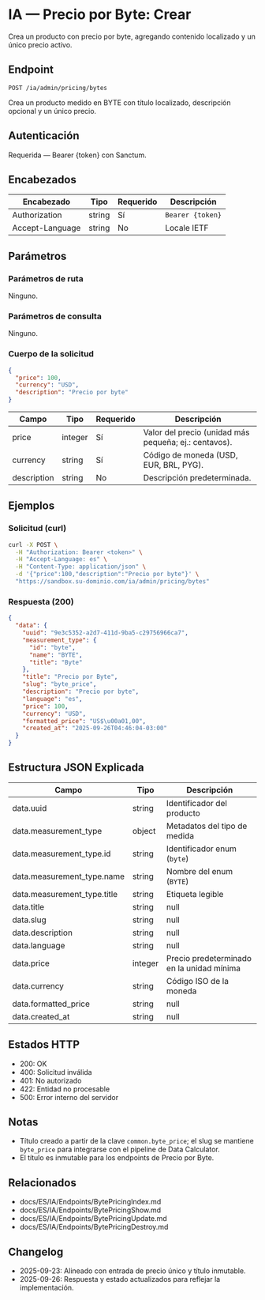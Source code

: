 # IA — Precio por Byte: Crear

Crea un producto con precio por byte, agregando contenido localizado y un único precio activo.

## Endpoint

```
POST /ia/admin/pricing/bytes
```

Crea un producto medido en BYTE con título localizado, descripción opcional y un único precio.

## Autenticación

Requerida — Bearer {token} con Sanctum.

## Encabezados

| Encabezado       | Tipo   | Requerido | Descripción |
| ---------------- | ------ | --------- | ----------- |
| Authorization    | string | Sí        | `Bearer {token}` |
| Accept-Language  | string | No        | Locale IETF |

## Parámetros

### Parámetros de ruta

Ninguno.

### Parámetros de consulta

Ninguno.

### Cuerpo de la solicitud

```json
{
  "price": 100,
  "currency": "USD",
  "description": "Precio por byte"
}
```

| Campo       | Tipo    | Requerido | Descripción |
| ----------- | ------- | --------- | ----------- |
| price       | integer | Sí        | Valor del precio (unidad más pequeña; ej.: centavos). |
| currency    | string  | Sí        | Código de moneda (USD, EUR, BRL, PYG). |
| description | string  | No        | Descripción predeterminada. |

## Ejemplos

### Solicitud (curl)

```bash
curl -X POST \
  -H "Authorization: Bearer <token>" \
  -H "Accept-Language: es" \
  -H "Content-Type: application/json" \
  -d '{"price":100,"description":"Precio por byte"}' \
  "https://sandbox.su-dominio.com/ia/admin/pricing/bytes"
```

### Respuesta (200)

```json
{
  "data": {
    "uuid": "9e3c5352-a2d7-411d-9ba5-c29756966ca7",
    "measurement_type": {
      "id": "byte",
      "name": "BYTE",
      "title": "Byte"
    },
    "title": "Precio por Byte",
    "slug": "byte_price",
    "description": "Precio por byte",
    "language": "es",
    "price": 100,
    "currency": "USD",
    "formatted_price": "US$\u00a01,00",
    "created_at": "2025-09-26T04:46:04-03:00"
  }
}
```

## Estructura JSON Explicada

| Campo                         | Tipo        | Descripción |
| ----------------------------- | ----------- | ----------- |
| data.uuid                     | string      | Identificador del producto |
| data.measurement_type         | object      | Metadatos del tipo de medida |
| data.measurement_type.id      | string      | Identificador enum (`byte`) |
| data.measurement_type.name    | string      | Nombre del enum (`BYTE`) |
| data.measurement_type.title   | string      | Etiqueta legible |
| data.title                    | string|null | Título localizado del producto |
| data.slug                     | string|null | Slug usado internamente |
| data.description              | string|null | Descripción predeterminada |
| data.language                 | string|null | Locale asociado al título predeterminado |
| data.price                    | integer     | Precio predeterminado en la unidad mínima |
| data.currency                 | string      | Código ISO de la moneda |
| data.formatted_price          | string|null | Precio formateado |
| data.created_at               | string|null | Marca temporal de creación (ISO 8601) |

## Estados HTTP

- 200: OK
- 400: Solicitud inválida
- 401: No autorizado
- 422: Entidad no procesable
- 500: Error interno del servidor

## Notas

- Título creado a partir de la clave `common.byte_price`; el slug se mantiene `byte_price` para integrarse con el pipeline de Data Calculator.
- El título es inmutable para los endpoints de Precio por Byte.

## Relacionados

- docs/ES/IA/Endpoints/BytePricingIndex.md
- docs/ES/IA/Endpoints/BytePricingShow.md
- docs/ES/IA/Endpoints/BytePricingUpdate.md
- docs/ES/IA/Endpoints/BytePricingDestroy.md

## Changelog

- 2025-09-23: Alineado con entrada de precio único y título inmutable.
- 2025-09-26: Respuesta y estado actualizados para reflejar la implementación.

